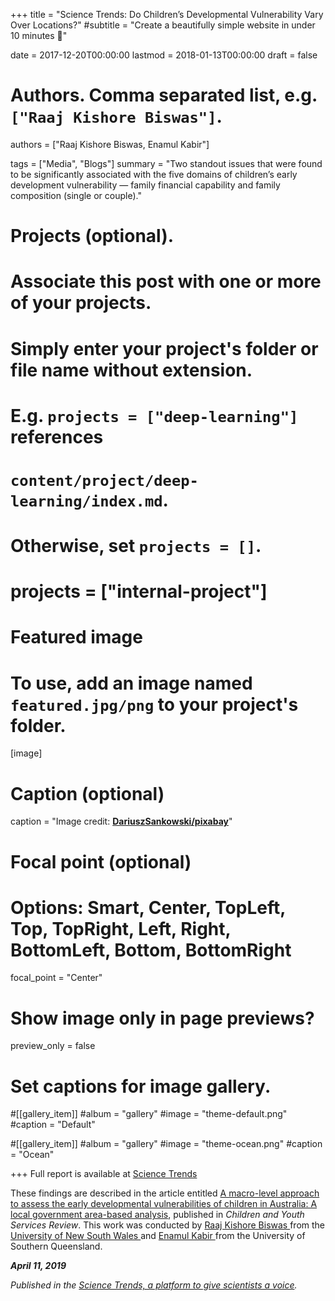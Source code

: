 +++
title = "Science Trends: Do Children’s Developmental Vulnerability Vary Over Locations?"
#subtitle = "Create a beautifully simple website in under 10 minutes :rocket:"

date = 2017-12-20T00:00:00
lastmod = 2018-01-13T00:00:00
draft = false

# Authors. Comma separated list, e.g. `["Raaj Kishore Biswas"]`.
authors = ["Raaj Kishore Biswas, Enamul Kabir"]

tags = ["Media", "Blogs"]
summary = "Two standout issues that were found to be significantly associated with the five domains of children’s early development vulnerability — family financial capability and family composition (single or couple)."

# Projects (optional).
#   Associate this post with one or more of your projects.
#   Simply enter your project's folder or file name without extension.
#   E.g. `projects = ["deep-learning"]` references 
#   `content/project/deep-learning/index.md`.
#   Otherwise, set `projects = []`.
# projects = ["internal-project"]

# Featured image
# To use, add an image named `featured.jpg/png` to your project's folder. 
[image]
  # Caption (optional)
  caption = "Image credit: [**DariuszSankowski/pixabay**](https://pixabay.com/users/dariuszsankowski-1441456/)"

  # Focal point (optional)
  # Options: Smart, Center, TopLeft, Top, TopRight, Left, Right, BottomLeft, Bottom, BottomRight
  focal_point = "Center" 

  # Show image only in page previews?
  preview_only = false

# Set captions for image gallery.

#[[gallery_item]]
#album = "gallery"
#image = "theme-default.png"
#caption = "Default"

#[[gallery_item]]
#album = "gallery"
#image = "theme-ocean.png"
#caption = "Ocean"


+++
Full report is available at <a href="https://sciencetrends.com/do-childrens-developmental-vulnerability-vary-over-locations"> Science Trends</a>



  
    
      

These findings are described in the article entitled <a href="https://doi.org/10.1016/j.childyouth.2018.07.005"> A macro-level approach to assess the early developmental vulnerabilities of children in Australia: A local government area-based analysis</a>, published in *Children and Youth Services Review*. This work was conducted by <a href="https://raajbiswas.com/"> Raaj Kishore Biswas </a> from the <a href="https://www.aviation.unsw.edu.au/about/researchers/mr-raaj-kishore-biswas"> University of New South Wales </a> and <a href="http://staffprofile.usq.edu.au/profile/Enamul-Kabir"> Enamul Kabir </a> from the University of Southern Queensland. 

***April 11, 2019***

*Published in the <a href="https://sciencetrends.com"> Science Trends, a platform to give scientists a voice</a>.*
